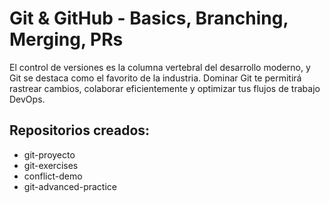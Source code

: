 # Git & GitHub - Basics, Branching, Merging, PRs
El control de versiones es la columna vertebral del desarrollo moderno, y Git se destaca como el favorito de la industria. Dominar Git te permitirá rastrear cambios, colaborar eficientemente y optimizar tus flujos de trabajo DevOps.

## Repositorios creados:
- git-proyecto
- git-exercises
- conflict-demo
- git-advanced-practice

